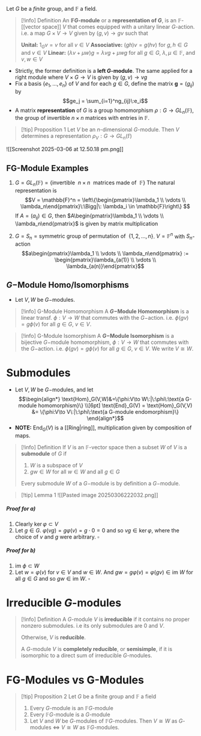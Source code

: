 Let $G$ be a *finite* group, and $\mathbb{F}$ a field.

>[!info] Definition
>An **$\mathbb{F}G$-module** or a **representation of $G$**, is an $\mathbb{F}$-[[vector space]] $V$ that comes equipped with a unitary linear $G$-action. i.e. a map $G \times V\to V$ given by $(g,v)\to gv$ such that 
>
>**Unital:** $1_G v = v$  for all $v \in V$
>**Associative:** $(gh)v = g(hv)$  for $g,h\in G$ and $v \in V$
>**Linear:** $(\lambda v + \mu w)g = \lambda vg + \mu wg$  for all $g \in G$, $\lambda, \mu \in \mathbb{F}$, and $v,w\in V$ 

- Strictly, the former definition is a **left $G$-module**. The same applied for a right module where $V \times G \to V$ is given by $(g,v) \to vg$ 
- Fix a basis $\{e_1,...,e_n\}$ of $V$ and for each $g \in G$, define the matrix $\mathbf{g} = (g_{ij})$ by
	$$ge_j = \sum_{i=1}^ng_{ij}\:e_i$$
- A matrix **representation** of $G$ is a group homomorphism $\rho: G \to GL_n(\mathbb{F})$, the group of invertible  $n\times n$ matrices with entries in $\mathbb{F}$.

>[!tip] Proposition 1
>Let $V$ be an $n$-dimensional $G$-module. Then $V$ determines a representation $\rho_V: G\to GL_n(\mathbb{f})$ 

![[Screenshot 2025-03-06 at 12.50.18 pm.png]]

## FG-Module Examples

1. $G = GL_n(\mathbb{F}) = \{\text{invertible}\:\: n \times n \:\:\text{matrices made of}\:\: \mathbb{F}\}$ 
The natural representation is 
$$V = \mathbb{F}^n = \left\{\begin{pmatrix}\lambda_1 \\ \vdots \\ \lambda_n\end{pmatrix}\:\Bigg|\: \lambda_i \in \mathbb{F}\right\} 
$$
If $A = (a_{ij}) \in G$, then $A\begin{pmatrix}\lambda_1 \\ \vdots \\ \lambda_n\end{pmatrix}$ is given by matrix multiplication

2. $G = S_n = \text{symmetric group of permutation of}\:\:\{1,2,...,n\}$. 
$V = \mathbb{F}^n$ with $S_n$-action
$$a\begin{pmatrix}\lambda_1 \\ \vdots \\ \lambda_n\end{pmatrix} := \begin{pmatrix}\lambda_{a(1)} \\ \vdots \\ \lambda_{a(n)}\end{pmatrix}$$

## $G-$Module Homo/Isomorphisms
- Let $V,W$ be $G-$modules.

> [!info] G-Module Homomorphism
> A **$G-$Module Homomorphism** is a linear transf. $\phi : V \to W$ that commutes with the $G-$action. i.e. $\phi(gv) = g\phi(v)$ for all $g\in G$, $v\in V$.

> [!info] G-Module Isomorphism
> A **$G-$Module Isomorphism** is a bijective $G-$module homomorphism, $\phi : V \to W$ that commutes with the $G-$action. i.e. $\phi(gv) = g\phi(v)$ for all $g\in G$, $v\in V$. We write $V\cong W$. 


# Submodules
- Let $V,W$ be $G-$modules, and let
$$\begin{align*}
\text{Hom}_G(V,W)&=\{\phi:V\to W\:|\:\phi\:\text{a G-module homomorphism}\} \\[6pt]
\text{End}_G(V) = \text{Hom}_G(V,V) &= \{\phi:V\to V\:|\:\phi\:\text{a G-module endomorphism}\} 
\end{align*}$$
- **NOTE:** $\text{End}_G(V)$ is a [[Ring|ring]], multiplication given by composition of maps.

>[!info] Definition
>If $V$ is an $\mathbb{F}$-vector space then a subset $W$ of $V$ is a **submodule** of $G$ if 
>
>1. $W$ is a subspace of $V$
>2. $gw \in W$ for all $w \in W$ and all $g \in G$
>   
>   Every submodule $W$ of a $G-$module is by definition a $G-$module.


> [!tip] Lemma 1
> ![[Pasted image 20250306222032.png]]
##### Proof for a)
1.  Clearly $\ker\varphi \subset V$ 
2. Let $g \in G$. $\varphi(vg) = g\varphi(v) = g\cdot 0 = 0$ and so $vg \in \ker \varphi$, where the choice of $v$ and $g$ were arbitrary.    $\square$ 
##### Proof for b)
1. $\text{im}\:\phi \subset W$   
2. Let $w = \varphi(v)$ for $v \in V$ and $w \in W$. And $gw = g\varphi(v) = \varphi(gv) \in \text{im}\: W$ for all $g \in G$ and so $gw \in \text{im }W$.     $\square$ 


# Irreducible $G$-modules

>[!info] Definition
>A $G$-module $V$ is **irreducible** if it contains no proper nonzero submodules. i.e its only submodules are $0$ and $V$.
>
>Otherwise, $V$ is **reducible**.
>
>A $G$-module $V$ is **completely reducible**, or **semisimple**, if it is isomorphic to a direct sum of irreducible $G$-modules.




# FG-Modules vs G-Modules

>[!tip] Proposition 2
>Let $G$ be a finite group and $\mathbb{F}$ a field
>1. Every $G$-module is an $\mathbb{F}G$-module
>2. Every $\mathbb{F}G$-module is a $G$-module
>3. Let $V$ and $W$ be $G$-modules of $\mathbb{F}G$-modules. Then $V \cong W$ as $G$-modules $\iff\: V \cong W$ as $\mathbb{F}G$-modules.






